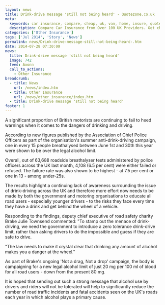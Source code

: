 ```yaml
---
layout: news
title: Drink-drive message 'still not being heard' - Quotezone.co.uk
meta:
  keywords: car insurance, compare, cheap, uk, van, home, insure, quotes, online, comparison, bike, loans, life
  description: Compare Car Insurance from Over 100 UK Providers. Get cheap quotes online now using our fast, free, secure comparison site
categories: ['Other Insurance']
tags: ['Jul 2014', 'Story', 'News']
permalink: news/Drink-drive-message-still-not-being-heard-.htm
date: 2014-07-28 07:30:00
news:
  title: Drink-drive message 'still not being heard'
  image: 742
  feed: Axonn
  call_to_actions:
    - Other Insurance
breadcrumb:
  - title: News
    url: /news/index.htm
  - title: Other Insurance
    url: /news/other_insurance/index.htm
  - title: Drink-drive message 'still not being heard'
footer: 1
---
```


A significant proportion of British motorists are continuing to fail to heed warnings when it comes to the dangers of drinking and driving.

According to new figures published by the Association of Chief Police Officers as part of the organisation&#39;s summer anti-drink-driving campaign, one in every 15 people breathalysed between June 1st and 30th this year were shown to be over the legal alcohol limit.

Overall, out of 63,688 roadside breathalyser tests administered by police officers across the UK last month, 4,108 (6.5 per cent) were either failed or refused. The failure rate was also shown to be highest - at 7.5 per cent or one in 13 - among under-25s.

The results highlight a continuing lack of awareness surrounding the issue of drink-driving across the UK and therefore more effort now needs to be made by both the government and motoring organisations to educate all road users - especially younger drivers - to the risks they face every time they have a drink and get behind the wheel of a vehicle.

Responding to the findings, deputy chief executive of road safety charity Brake Julie Townsend commented: &quot;To stamp out the menace of drink-driving, we need the government to introduce a zero tolerance drink-drive limit, rather than asking drivers to do the impossible and guess if they are safe to drive.

&quot;The law needs to make it crystal clear that drinking any amount of alcohol makes you a danger at the wheel.&quot;

As part of Brake&#39;s ongoing &#39;Not a drag, Not a drop&#39; campaign, the body is campaigning for a new legal alcohol limit of just 20 mg per 100 ml of blood for all road users - down from the present 80 mg.

It is hoped that sending out such a strong message that alcohol use by drivers and riders will not be tolerated will help to significantly reduce the number of road traffic incidents and fatal accidents seen on the UK&#39;s roads each year in which alcohol plays a primary cause.
